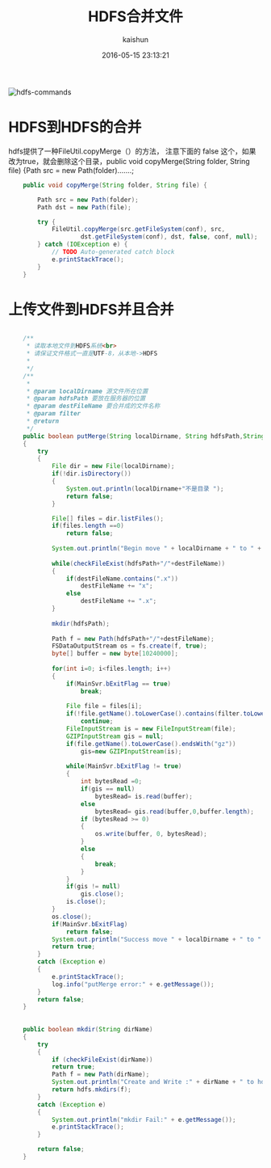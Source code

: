 ﻿---
title: HDFS合并文件
date: 2016-05-15 23:13:21
tags: [hdfs]
categories: [大数据,hdfs]
author: kaishun
id: 1
permalink: hdfs-merge-file
blogexcerpt: hdfs提供了一种FileUtil.copyMerge（）的方法， 注意下面的 false。 这个，如果改为true，就会删除这个目录
toc: true
---
![hdfs-commands](http://or49tneld.bkt.clouddn.com/18-1-23/63075597.jpg)  

# **HDFS到HDFS的合并**
hdfs提供了一种FileUtil.copyMerge（）的方法， 注意下面的 false 这个，如果改为true，就会删除这个目录，public void copyMerge(String folder, String file) {Path src = new Path(folder).......;
```java
	public void copyMerge(String folder, String file) {

		Path src = new Path(folder);
		Path dst = new Path(file);

		try {
			FileUtil.copyMerge(src.getFileSystem(conf), src,
					dst.getFileSystem(conf), dst, false, conf, null);
		} catch (IOException e) {
			// TODO Auto-generated catch block
			e.printStackTrace();
		}
	}


```

# **上传文件到HDFS并且合并**
```java

	/**
	 * 读取本地文件到HDFS系统<br>
	 * 请保证文件格式一直是UTF-8，从本地->HDFS
	 * 
	 */
	/**
	 * 
	 * @param localDirname 源文件所在位置
	 * @param hdfsPath 要放在服务器的位置
	 * @param destFileName 要合并成的文件名称
	 * @param filter
	 * @return
	 */
	public boolean putMerge(String localDirname, String hdfsPath,String destFileName, String filter )
	{
		try
		{
			File dir = new File(localDirname);
			if(!dir.isDirectory())
			{
				System.out.println(localDirname+"不是目录 ");
				return false;
			}

			File[] files = dir.listFiles();
			if(files.length ==0)
				return false;
			
			System.out.println("Begin move " + localDirname + " to " + hdfsPath);
			
			while(checkFileExist(hdfsPath+"/"+destFileName))
			{
				if(destFileName.contains(".x"))
					destFileName += "x";
				else
					destFileName += ".x";
			}
			
			mkdir(hdfsPath);
			
			Path f = new Path(hdfsPath+"/"+destFileName);
			FSDataOutputStream os = fs.create(f, true);
			byte[] buffer = new byte[10240000];
 			
			for(int i=0; i<files.length; i++)
			{
				if(MainSvr.bExitFlag == true)
					break;	
				 
				File file = files[i];
				if(!file.getName().toLowerCase().contains(filter.toLowerCase()))
					continue;
				FileInputStream is = new FileInputStream(file);					
				GZIPInputStream gis = null;
				if(file.getName().toLowerCase().endsWith("gz"))
					gis=new GZIPInputStream(is);
				
				while(MainSvr.bExitFlag != true)
				{
		            int bytesRead =0;
		            if(gis == null)
		            	bytesRead= is.read(buffer);
		            else
		            	bytesRead= gis.read(buffer,0,buffer.length);
		            if (bytesRead >= 0) 
		            {
		                os.write(buffer, 0, bytesRead);
		            }
		            else
		            {
		            	break;
		            }
				}
	            if(gis != null)
	            	gis.close();
				is.close();
			}
			os.close();
			if(MainSvr.bExitFlag)
				return false;
			System.out.println("Success move " + localDirname + " to " + hdfsPath);
			return true;
		}
		catch (Exception e)
		{
			e.printStackTrace();
			log.info("putMerge error:" + e.getMessage());
		}
		return false;
	}
	
	
	public boolean mkdir(String dirName)
	{	
		try
		{
			if (checkFileExist(dirName))
			return true;			
			Path f = new Path(dirName);
			System.out.println("Create and Write :" + dirName + " to hdfs");
			return hdfs.mkdirs(f);
		}
		catch (Exception e)
		{
			System.out.println("mkdir Fail:" + e.getMessage());
			e.printStackTrace();		
		}

		return false;
	}
```